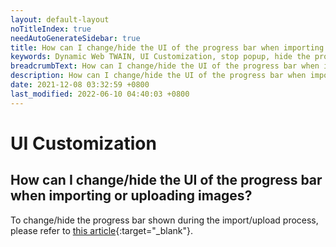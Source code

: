 ```yaml
---
layout: default-layout
noTitleIndex: true
needAutoGenerateSidebar: true
title: How can I change/hide the UI of the progress bar when importing or uploading images?
keywords: Dynamic Web TWAIN, UI Customization, stop popup, hide the progress bar
breadcrumbText: How can I change/hide the UI of the progress bar when importing or uploading images?
description: How can I change/hide the UI of the progress bar when importing or uploading images?
date: 2021-12-08 03:32:59 +0800
last_modified: 2022-06-10 04:40:03 +0800
---
```


# UI Customization

## How can I change/hide the UI of the progress bar when importing or uploading images?

To change/hide the progress bar shown during the import/upload process, please refer to [this article](/_articles/extended-usage/ui-customization.md#progress-bar){:target="_blank"}.
